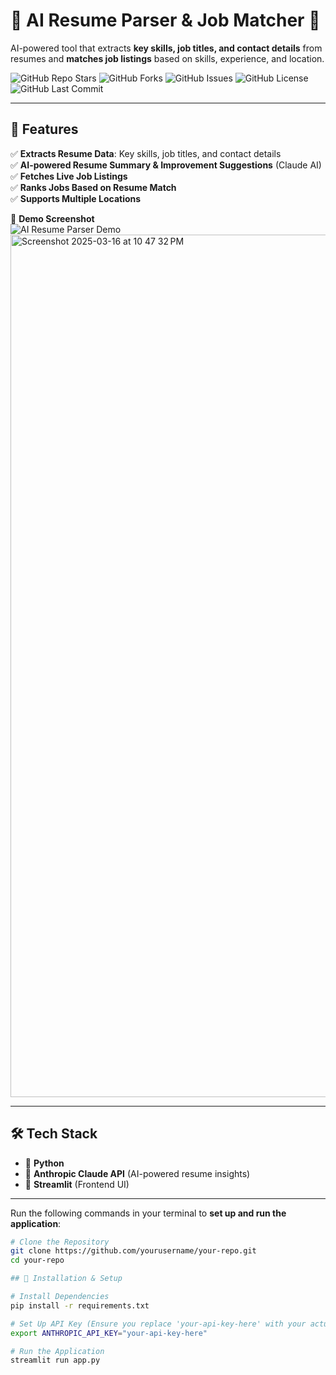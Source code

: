 # 📄 AI Resume Parser & Job Matcher 🚀  

AI-powered tool that extracts **key skills, job titles, and contact details** from resumes and **matches job listings** based on skills, experience, and location.

![GitHub Repo Stars](https://img.shields.io/github/stars/aryanpuranik/Resume-Parser-and-Job-Matcher?style=social)
![GitHub Forks](https://img.shields.io/github/forks/aryanpuranik/Resume-Parser-and-Job-Matcher?style=social)
![GitHub Issues](https://img.shields.io/github/issues/aryanpuranik/Resume-Parser-and-Job-Matcher)
![GitHub License](https://img.shields.io/github/license/aryanpuranik/Resume-Parser-and-Job-Matcher)
![GitHub Last Commit](https://img.shields.io/github/last-commit/aryanpuranik/Resume-Parser-and-Job-Matcher)

---

## 🌟 Features  
✅ **Extracts Resume Data**: Key skills, job titles, and contact details  
✅ **AI-powered Resume Summary & Improvement Suggestions** (Claude AI)  
✅ **Fetches Live Job Listings**   
✅ **Ranks Jobs Based on Resume Match**  
✅ **Supports Multiple Locations**  

📸 **Demo Screenshot**  
![AI Resume Parser Demo](https://your-image-link.png)
<img width="1380" alt="Screenshot 2025-03-16 at 10 47 32 PM" src="https://github.com/user-attachments/assets/098c5378-26d4-4285-bb4c-27bccbb5ab8d" />




---

## 🛠️ Tech Stack  
- 🐍 **Python**  
- 🤖 **Anthropic Claude API** (AI-powered resume insights)  
- 📄 **Streamlit** (Frontend UI)  

---


Run the following commands in your terminal to **set up and run the application**:  

```bash
# Clone the Repository
git clone https://github.com/yourusername/your-repo.git
cd your-repo

## 🚀 Installation & Setup  

# Install Dependencies
pip install -r requirements.txt

# Set Up API Key (Ensure you replace 'your-api-key-here' with your actual key)
export ANTHROPIC_API_KEY="your-api-key-here"

# Run the Application
streamlit run app.py
